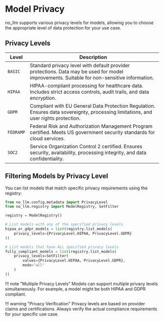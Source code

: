 # Model Privacy

no_llm supports various privacy levels for models, allowing you to choose the appropriate level of data protection for your use case.

## Privacy Levels

| Level | Description |
|-------|-------------|
| `BASIC` | Standard privacy level with default provider protections. Data may be used for model improvements. Suitable for non-sensitive information. |
| `HIPAA` | HIPAA-compliant processing for healthcare data. Includes strict access controls, audit trails, and data encryption. |
| `GDPR` | Compliant with EU General Data Protection Regulation. Ensures data sovereignty, processing limitations, and user rights protection. |
| `FEDRAMP` | Federal Risk and Authorization Management Program certified. Meets US government security standards for cloud services. |
| `SOC2` | Service Organization Control 2 certified. Ensures security, availability, processing integrity, and data confidentiality. |

## Filtering Models by Privacy Level

You can list models that match specific privacy requirements using the registry:

```python
from no_llm.config.metadata import PrivacyLevel
from no_llm.registry import ModelRegistry, SetFilter

registry = ModelRegistry()

# List models with any of the specified privacy levels
hipaa_or_gdpr_models = list(registry.list_models(
    privacy_levels={PrivacyLevel.HIPAA, PrivacyLevel.GDPR}
))

# List models that have ALL specified privacy levels
fully_compliant_models = list(registry.list_models(
    privacy_levels=SetFilter(
        values={PrivacyLevel.HIPAA, PrivacyLevel.GDPR},
        mode="all"
    )
))
```


!!! note "Multiple Privacy Levels"
    Models can support multiple privacy levels simultaneously. For example, a model might be both HIPAA and GDPR compliant.

!!! warning "Privacy Verification"
    Privacy levels are based on provider claims and certifications. Always verify the actual compliance requirements for your specific use case.
